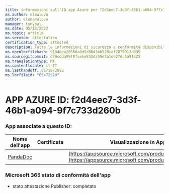 ```yaml
---
title: informazioni sull'ID app Azure per f2d4eec7-3d3f-46b1-a094-9f7c733d260b
ms.author: elmalova
author: elenamalova
manager: tonybal
ms.date: 05/18/2022
ms.topic: article
ms.service: attestation
certification_type: attested
description: Tutte le informazioni di sicurezza e conformità disponibili per f2d4eec7-3d3f-46b1-a094-9f7c733d260b.
ms.openlocfilehash: 9194bea28566a0d5c6843bb928caf2870912d939
ms.sourcegitcommit: d79cdda99f8faebe842da59e3a1ee27da5a91c25
ms.translationtype: MT
ms.contentlocale: it-IT
ms.lasthandoff: 05/18/2022
ms.locfileid: "65472919"
---
```

# <a name="azure-app-id-f2d4eec7-3d3f-46b1-a094-9f7c733d260b"></a>APP AZURE ID: f2d4eec7-3d3f-46b1-a094-9f7c733d260b


### <a name="apps-associated-with-this-id"></a>App associate a questo ID:
| **Nome dell'app** | **Certificata** | **Visualizzazione in AppSource** |
|--------------|---------------|-----------------------|
| [PandaDoc](../forward/WA200002927.md) |  | [https://appsource.microsoft.com/product/office/WA200002927](https://appsource.microsoft.com/product/office/WA200002927) |

### <a name="microsoft-365-app-compliance-status"></a>Microsoft 365 stato di conformità dell'app
- stato attestazione Publisher: completato
